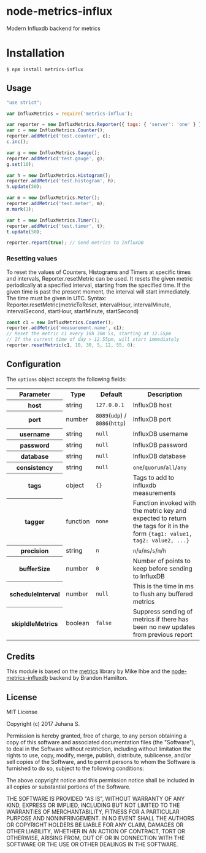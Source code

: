 # node-metrics-influx
Modern Influxdb backend for metrics

# Installation
    $ npm install metrics-influx

## Usage

```javascript
"use strict";

var InfluxMetrics = require('metrics-influx');

var reporter = new InfluxMetrics.Reporter({ tags: { 'server': 'one' } });
var c = new InfluxMetrics.Counter();
reporter.addMetric('test.counter', c);
c.inc();

var g = new InfluxMetrics.Gauge();
reporter.addMetric('test.gauge', g);
g.set(10);

var h = new InfluxMetrics.Histogram();
reporter.addMetric('test.histogram', h);
h.update(50);

var m = new InfluxMetrics.Meter();
reporter.addMetric('test.meter', m);
m.mark(1);

var t = new InfluxMetrics.Timer();
reporter.addMetric('test.timer', t);
t.update(50);

reporter.report(true); // Send metrics to InfluxDB
```

### Resetting values
To reset the values of Counters, Histograms and Timers at specific times and intervals, Reporter.resetMetric can be used. It resets the given metric periodically at a specified interval, starting from the specified time. If the given time is past the present moment, the interval will start immediately. The time must be given in UTC.
Syntax:
Reporter.resetMetric(metricToReset, intervalHour, intervalMinute, intervalSecond, startHour, startMinute, startSecond)

```javascript
const c1 = new InfluxMetrics.Counter();
reporter.addMetric('measurement.name', c1);
// Reset the metric c1 every 10h 30m 5s, starting at 12.55pm
// If the current time of day > 12.55pm, will start immediately
reporter.resetMetric(c1, 10, 30, 5, 12, 55, 0);
```

## Configuration

The ``options`` object accepts the following fields:

<table>
  <tr>
    <th>Parameter</th><th>Type</th><th>Default</th><th>Description</th>
  </tr>
  <tr>
    <th>host</th>
    <td>string</td>
    <td><code>127.0.0.1</code></td>
    <td>InfluxDB host</td>
  </tr>
  <tr>
    <th>port</th>
    <td>number</td>
    <td><code>8089</code>(<code>udp</code>) / <code>8086</code>(<code>http</code>)</td>
    <td>InfluxDB port</td>
  </tr>
  <tr>
    <th>username</th>
    <td>string</td>
    <td><code>null</code></td>
    <td>InfluxDB username</td>
  </tr>
  <tr>
    <th>password</th>
    <td>string</td>
    <td><code>null</code></td>
    <td>InfluxDB password</td>
  </tr>
  <tr>
    <th>database</th>
    <td>string</td>
    <td><code>null</code></td>
    <td>InfluxDB database</td>
  </tr>
  <tr>
    <th>consistency</th>
    <td>string</td>
    <td><code>null</code></td>
    <td><code>one</code>/<code>quorum</code>/<code>all</code>/<code>any</code></td>
  </tr>
  <tr>
    <th>tags</th>
    <td>object</td>
    <td><code>{}</code></td>
    <td>Tags to add to influxdb measurements</td>
  </tr>
  <tr>
    <th>tagger</th>
    <td>function</td>
    <td><code>none</code></td>
    <td>Function invoked with the metric key and expected to return the tags for
    it in the form <code>{tag1: value1, tag2: value2, ...}</code>
        </td>
  </tr>
  <tr>
    <th>precision</th>
    <td>string</td>
    <td><code>n</code></td>
    <td><code>n</code>/<code>u</code>/<code>ms</code>/<code>s</code>/<code>m</code>/<code>h</code></td>
  </tr>
  <tr>
    <th>bufferSize</th>
    <td>number</td>
    <td><code>0</code></td>
    <td>Number of points to keep before sending to InfluxDB</td>
  </tr>
  <tr>
    <th>scheduleInterval</th>
    <td>number</td>
    <td><code>null</code></td>
    <td>This is the time in ms to flush any buffered metrics</td>
  </tr>
  <tr>
    <th>skipIdleMetrics</th>
    <td>boolean</td>
    <td><code>false</code></td>
    <td>Suppress sending of metrics if there has been no new updates from previous report</td>
  </tr>
</table>

## Credits
This module is based on the [metrics](https://github.com/mikejihbe/metrics) library by Mike Ihbe and the [node-metrics-influxdb](https://github.com/brandonhamilton/node-metrics-influxdb) backend by Brandon Hamilton.

## License
MIT License

Copyright (c) 2017 Juhana S.

Permission is hereby granted, free of charge, to any person obtaining a copy
of this software and associated documentation files (the "Software"), to deal
in the Software without restriction, including without limitation the rights
to use, copy, modify, merge, publish, distribute, sublicense, and/or sell
copies of the Software, and to permit persons to whom the Software is
furnished to do so, subject to the following conditions:

The above copyright notice and this permission notice shall be included in all
copies or substantial portions of the Software.

THE SOFTWARE IS PROVIDED "AS IS", WITHOUT WARRANTY OF ANY KIND, EXPRESS OR
IMPLIED, INCLUDING BUT NOT LIMITED TO THE WARRANTIES OF MERCHANTABILITY,
FITNESS FOR A PARTICULAR PURPOSE AND NONINFRINGEMENT. IN NO EVENT SHALL THE
AUTHORS OR COPYRIGHT HOLDERS BE LIABLE FOR ANY CLAIM, DAMAGES OR OTHER
LIABILITY, WHETHER IN AN ACTION OF CONTRACT, TORT OR OTHERWISE, ARISING FROM,
OUT OF OR IN CONNECTION WITH THE SOFTWARE OR THE USE OR OTHER DEALINGS IN THE
SOFTWARE.
